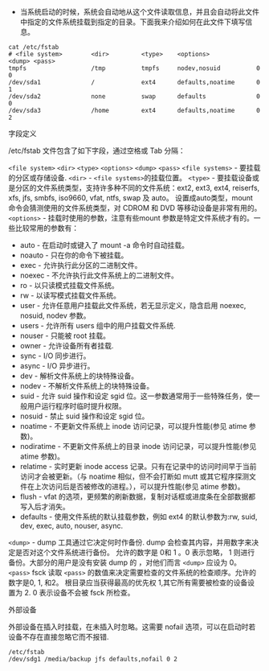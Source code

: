 - 当系统启动的时候，系统会自动地从这个文件读取信息，并且会自动将此文件中指定的文件系统挂载到指定的目录。下面我来介绍如何在此文件下填写信息。

```
cat /etc/fstab
# <file system>        <dir>         <type>    <options>             <dump> <pass>
tmpfs                  /tmp          tmpfs     nodev,nosuid          0      0
/dev/sda1              /             ext4      defaults,noatime      0      1
/dev/sda2              none          swap      defaults              0      0
/dev/sda3              /home         ext4      defaults,noatime      0      2
```

字段定义

/etc/fstab 文件包含了如下字段，通过空格或 Tab 分隔：

`<file system>` `<dir>` `<type>` `<options>` `<dump>` `<pass>`
`<file systems>` - 要挂载的分区或存储设备.
`<dir>` - `<file systems>`的挂载位置。
`<type>` - 要挂载设备或是分区的文件系统类型，支持许多种不同的文件系统：ext2, ext3, ext4, reiserfs, xfs, jfs, smbfs, iso9660, vfat, ntfs, swap 及 auto。 设置成auto类型，mount 命令会猜测使用的文件系统类型，对 CDROM 和 DVD 等移动设备是非常有用的。
`<options>` - 挂载时使用的参数，注意有些mount 参数是特定文件系统才有的。一些比较常用的参数有：
- auto - 在启动时或键入了 mount -a 命令时自动挂载。
- noauto - 只在你的命令下被挂载。
- exec - 允许执行此分区的二进制文件。
- noexec - 不允许执行此文件系统上的二进制文件。
- ro - 以只读模式挂载文件系统。
- rw - 以读写模式挂载文件系统。
- user - 允许任意用户挂载此文件系统，若无显示定义，隐含启用 noexec, nosuid, nodev 参数。
- users - 允许所有 users 组中的用户挂载文件系统.
- nouser - 只能被 root 挂载。
- owner - 允许设备所有者挂载.
- sync - I/O 同步进行。
- async - I/O 异步进行。
- dev - 解析文件系统上的块特殊设备。
- nodev - 不解析文件系统上的块特殊设备。
- suid - 允许 suid 操作和设定 sgid 位。这一参数通常用于一些特殊任务，使一般用户运行程序时临时提升权限。
- nosuid - 禁止 suid 操作和设定 sgid 位。
- noatime - 不更新文件系统上 inode 访问记录，可以提升性能(参见 atime 参数)。
- nodiratime - 不更新文件系统上的目录 inode 访问记录，可以提升性能(参见 atime 参数)。
- relatime - 实时更新 inode access 记录。只有在记录中的访问时间早于当前访问才会被更新。（与 noatime 相似，但不会打断如 mutt 或其它程序探测文件在上次访问后是否被修改的进程。），可以提升性能(参见 atime 参数)。
- flush - vfat 的选项，更频繁的刷新数据，复制对话框或进度条在全部数据都写入后才消失。
- defaults - 使用文件系统的默认挂载参数，例如 ext4 的默认参数为:rw, suid, dev, exec, auto, nouser, async.

`<dump>` - dump 工具通过它决定何时作备份. dump 会检查其内容，并用数字来决定是否对这个文件系统进行备份。 允许的数字是 0和 1 。0 表示忽略， 1 则进行备份。大部分的用户是没有安装 dump 的 ，对他们而言 `<dump>` 应设为 0。
`<pass>` fsck 读取 `<pass>` 的数值来决定需要检查的文件系统的检查顺序。允许的数字是0, 1, 和2。 根目录应当获得最高的优先权 1,其它所有需要被检查的设备设置为 2. 0 表示设备不会被 fsck 所检查。


外部设备

外部设备在插入时挂载，在未插入时忽略。这需要 nofail 选项，可以在启动时若设备不存在直接忽略它而不报错.
```
/etc/fstab
/dev/sdg1 /media/backup jfs defaults,nofail 0 2
 ```
